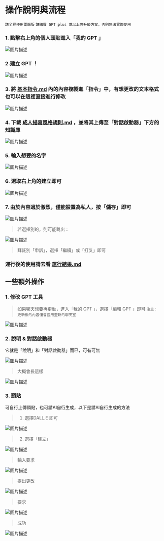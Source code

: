 # 操作說明與流程
``請全程使用電腦版``
``請購買 GPT plus 或以上等升級方案，否則無法實際使用``

### 1. 點擊右上角的個人頭貼進入「我的 GPT 」

![圖片描述](images/操作說明與流程/image_操作說明與流程_1.jpg)

### 2.建立 GPT ！

![圖片描述](images/操作說明與流程/image_操作說明與流程_2.jpg)

### 3. 將 [基本指令.md](../完整指令/基本指令.md) 內的內容複製進「指令」中，有想更改的文本格式也可以在這裡直接進行修改

![圖片描述](images/操作說明與流程/image_操作說明與流程_3.jpg)

### 4. 下載 [成人描寫風格規則.md](../完整指令/成人描寫風格規則.md) ，並將其上傳至「對話啟動器」下方的知識庫

![圖片描述](images/操作說明與流程/image_操作說明與流程_4.jpg)

### 5. 輸入想要的名字

![圖片描述](images/操作說明與流程/image_操作說明與流程_5.jpg)

### 6. 選取右上角的建立即可

![圖片描述](images/操作說明與流程/image_操作說明與流程_6.jpg)

### 7. 由於內容過於激烈，僅能設置為私人，按「儲存」即可

![圖片描述](images/操作說明與流程/image_操作說明與流程_7.jpg)

> 若選擇別的，則可能跳出：

![圖片描述](images/操作說明與流程/image_操作說明與流程_8.jpg)

> 拜託別「申訴」，選擇「繼續」或「打叉」即可

### 運行後的使用請去看 [運行結果.md](../運行過程紀錄/運行結果.md) 

## 一些額外操作
### 1. 修改 GPT 工具
> 如果哪天想要再更動，進入「我的 GPT 」，選擇「編輯 GPT 」即可
``注意：更新後的內容僅會套用至新的聊天室``

![圖片描述](images/操作說明與流程/image_操作說明與流程_17.jpg)

### 2. 說明 & 對話啟動器
它就是「說明」和「對話啟動器」而已，可有可無

![圖片描述](images/操作說明與流程/image_操作說明與流程_9.jpg)

> 大概會長這樣

![圖片描述](images/操作說明與流程/image_操作說明與流程_10.jpg)

### 3. 頭貼
可自行上傳頭貼，也可請AI自行生成，以下是請AI自行生成的方法
> 1. 選擇DALL.E 即可

![圖片描述](images/操作說明與流程/image_操作說明與流程_11.jpg)

> 2. 選擇「建立」

![圖片描述](images/操作說明與流程/image_操作說明與流程_12.jpg)

> 輸入要求

![圖片描述](images/操作說明與流程/image_操作說明與流程_13.jpg)

> 提出更改

![圖片描述](images/操作說明與流程/image_操作說明與流程_14.jpg)

> 要求

![圖片描述](images/操作說明與流程/image_操作說明與流程_15.jpg)

> 成功

![圖片描述](images/操作說明與流程/image_操作說明與流程_16.jpg)
